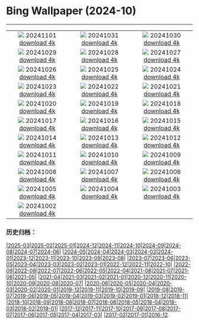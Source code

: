 # Bing Wallpaper (2024-10)
**************
| | | |
| :----: | :----: | :----: |
| ![](https://www.bing.com/th?id=OHR.VineyardsBlackForestFall_ES-ES8727705316_1920x1080.jpg) 20241101 [download 4k](https://www.bing.com/th?id=OHR.VineyardsBlackForestFall_ES-ES8727705316_UHD.jpg) | ![](https://www.bing.com/th?id=OHR.GargoyleParis_ES-ES3122762938_1920x1080.jpg) 20241031 [download 4k](https://www.bing.com/th?id=OHR.GargoyleParis_ES-ES3122762938_UHD.jpg) | ![](https://www.bing.com/th?id=OHR.HauntedEdinburgh_ES-ES3286905259_1920x1080.jpg) 20241030 [download 4k](https://www.bing.com/th?id=OHR.HauntedEdinburgh_ES-ES3286905259_UHD.jpg) |
| ![](https://www.bing.com/th?id=OHR.GreatOwl_ES-ES3211989343_1920x1080.jpg) 20241029 [download 4k](https://www.bing.com/th?id=OHR.GreatOwl_ES-ES3211989343_UHD.jpg) | ![](https://www.bing.com/th?id=OHR.GernikaAgriculturalFair_ES-ES3036304498_1920x1080.jpg) 20241028 [download 4k](https://www.bing.com/th?id=OHR.GernikaAgriculturalFair_ES-ES3036304498_UHD.jpg) | ![](https://www.bing.com/th?id=OHR.PolarBearHug_ES-ES2869289417_1920x1080.jpg) 20241027 [download 4k](https://www.bing.com/th?id=OHR.PolarBearHug_ES-ES2869289417_UHD.jpg) |
| ![](https://www.bing.com/th?id=OHR.GhostForest_ES-ES2765501989_1920x1080.jpg) 20241026 [download 4k](https://www.bing.com/th?id=OHR.GhostForest_ES-ES2765501989_UHD.jpg) | ![](https://www.bing.com/th?id=OHR.MontBlancMassif_ES-ES6175226361_1920x1080.jpg) 20241025 [download 4k](https://www.bing.com/th?id=OHR.MontBlancMassif_ES-ES6175226361_UHD.jpg) | ![](https://www.bing.com/th?id=OHR.BodieCalifornia_ES-ES5750296287_1920x1080.jpg) 20241024 [download 4k](https://www.bing.com/th?id=OHR.BodieCalifornia_ES-ES5750296287_UHD.jpg) |
| ![](https://www.bing.com/th?id=OHR.MadameSherriCastle_ES-ES5465850896_1920x1080.jpg) 20241023 [download 4k](https://www.bing.com/th?id=OHR.MadameSherriCastle_ES-ES5465850896_UHD.jpg) | ![](https://www.bing.com/th?id=OHR.MonsterDoor_ES-ES5024924639_1920x1080.jpg) 20241022 [download 4k](https://www.bing.com/th?id=OHR.MonsterDoor_ES-ES5024924639_UHD.jpg) | ![](https://www.bing.com/th?id=OHR.AutumnCypress_ES-ES3786999040_1920x1080.jpg) 20241021 [download 4k](https://www.bing.com/th?id=OHR.AutumnCypress_ES-ES3786999040_UHD.jpg) |
| ![](https://www.bing.com/th?id=OHR.SpanishBMXRacingChampionship_ES-ES3255025375_1920x1080.jpg) 20241020 [download 4k](https://www.bing.com/th?id=OHR.SpanishBMXRacingChampionship_ES-ES3255025375_UHD.jpg) | ![](https://www.bing.com/th?id=OHR.DenderaTemple_ES-ES2992345983_1920x1080.jpg) 20241019 [download 4k](https://www.bing.com/th?id=OHR.DenderaTemple_ES-ES2992345983_UHD.jpg) | ![](https://www.bing.com/th?id=OHR.CentralParkAutumn_ES-ES2052483366_1920x1080.jpg) 20241018 [download 4k](https://www.bing.com/th?id=OHR.CentralParkAutumn_ES-ES2052483366_UHD.jpg) |
| ![](https://www.bing.com/th?id=OHR.KochiaJapan_ES-ES7555433683_1920x1080.jpg) 20241017 [download 4k](https://www.bing.com/th?id=OHR.KochiaJapan_ES-ES7555433683_UHD.jpg) | ![](https://www.bing.com/th?id=OHR.FossilsDorset_ES-ES7126242224_1920x1080.jpg) 20241016 [download 4k](https://www.bing.com/th?id=OHR.FossilsDorset_ES-ES7126242224_UHD.jpg) | ![](https://www.bing.com/th?id=OHR.MaraMigration_ES-ES6687824832_1920x1080.jpg) 20241015 [download 4k](https://www.bing.com/th?id=OHR.MaraMigration_ES-ES6687824832_UHD.jpg) |
| ![](https://www.bing.com/th?id=OHR.CocoBeach_ES-ES6296595662_1920x1080.jpg) 20241014 [download 4k](https://www.bing.com/th?id=OHR.CocoBeach_ES-ES6296595662_UHD.jpg) | ![](https://www.bing.com/th?id=OHR.AlcazarSeville_ES-ES5812845635_1920x1080.jpg) 20241013 [download 4k](https://www.bing.com/th?id=OHR.AlcazarSeville_ES-ES5812845635_UHD.jpg) | ![](https://www.bing.com/th?id=OHR.NationalDaySpain_ES-ES5367780660_1920x1080.jpg) 20241012 [download 4k](https://www.bing.com/th?id=OHR.NationalDaySpain_ES-ES5367780660_UHD.jpg) |
| ![](https://www.bing.com/th?id=OHR.CelticColours_ES-ES5079462677_1920x1080.jpg) 20241011 [download 4k](https://www.bing.com/th?id=OHR.CelticColours_ES-ES5079462677_UHD.jpg) | ![](https://www.bing.com/th?id=OHR.SoranoItaly_ES-ES4580008999_1920x1080.jpg) 20241010 [download 4k](https://www.bing.com/th?id=OHR.SoranoItaly_ES-ES4580008999_UHD.jpg) | ![](https://www.bing.com/th?id=OHR.ValencianCommunityDay_ES-ES3800849139_1920x1080.jpg) 20241009 [download 4k](https://www.bing.com/th?id=OHR.ValencianCommunityDay_ES-ES3800849139_UHD.jpg) |
| ![](https://www.bing.com/th?id=OHR.MototiOctopus_ES-ES5895237621_1920x1080.jpg) 20241008 [download 4k](https://www.bing.com/th?id=OHR.MototiOctopus_ES-ES5895237621_UHD.jpg) | ![](https://www.bing.com/th?id=OHR.ElbePhilharmonic_ES-ES5119623297_1920x1080.jpg) 20241007 [download 4k](https://www.bing.com/th?id=OHR.ElbePhilharmonic_ES-ES5119623297_UHD.jpg) | ![](https://www.bing.com/th?id=OHR.CoyoteGulch_ES-ES4387990059_1920x1080.jpg) 20241006 [download 4k](https://www.bing.com/th?id=OHR.CoyoteGulch_ES-ES4387990059_UHD.jpg) |
| ![](https://www.bing.com/th?id=OHR.ElephantTeacher_ES-ES3979458374_1920x1080.jpg) 20241005 [download 4k](https://www.bing.com/th?id=OHR.ElephantTeacher_ES-ES3979458374_UHD.jpg) | ![](https://www.bing.com/th?id=OHR.EuropaMoon_ES-ES3412713189_1920x1080.jpg) 20241004 [download 4k](https://www.bing.com/th?id=OHR.EuropaMoon_ES-ES3412713189_UHD.jpg) | ![](https://www.bing.com/th?id=OHR.TajMahalReflection_ES-ES8913986837_1920x1080.jpg) 20241003 [download 4k](https://www.bing.com/th?id=OHR.TajMahalReflection_ES-ES8913986837_UHD.jpg) |
| ![](https://www.bing.com/th?id=OHR.WindRiverAlaska_ES-ES8759556156_1920x1080.jpg) 20241002 [download 4k](https://www.bing.com/th?id=OHR.WindRiverAlaska_ES-ES8759556156_UHD.jpg) |  |  |

### 历史归档：

|[2025-03](2025-03/2025-03.md)|[2025-02](2025-02/2025-02.md)|[2025-01](2025-01/2025-01.md)|[2024-12](2024-12/2024-12.md)|[2024-11](2024-11/2024-11.md)|[2024-10](2024-10/2024-10.md)|[2024-09](2024-09/2024-09.md)|[2024-08](2024-08/2024-08.md)|[2024-07](2024-07/2024-07.md)|[2024-06](2024-06/2024-06.md)|
|[2024-05](2024-05/2024-05.md)|[2024-04](2024-04/2024-04.md)|[2024-03](2024-03/2024-03.md)|[2024-02](2024-02/2024-02.md)|[2024-01](2024-01/2024-01.md)|[2023-12](2023-12/2023-12.md)|[2023-11](2023-11/2023-11.md)|[2023-10](2023-10/2023-10.md)|[2023-09](2023-09/2023-09.md)|[2023-08](2023-08/2023-08.md)|
|[2023-07](2023-07/2023-07.md)|[2023-06](2023-06/2023-06.md)|[2023-05](2023-05/2023-05.md)|[2023-04](2023-04/2023-04.md)|[2023-03](2023-03/2023-03.md)|[2023-02](2023-02/2023-02.md)|[2023-01](2023-01/2023-01.md)|[2022-12](2022-12/2022-12.md)|[2022-11](2022-11/2022-11.md)|[2022-10](2022-10/2022-10.md)|
|[2022-09](2022-09/2022-09.md)|[2022-08](2022-08/2022-08.md)|[2022-07](2022-07/2022-07.md)|[2022-06](2022-06/2022-06.md)|[2022-05](2022-05/2022-05.md)|[2022-04](2022-04/2022-04.md)|[2021-08](2021-08/2021-08.md)|[2021-07](2021-07/2021-07.md)|[2021-06](2021-06/2021-06.md)|[2021-05](2021-05/2021-05.md)|
|[2021-04](2021-04/2021-04.md)|[2021-03](2021-03/2021-03.md)|[2021-02](2021-02/2021-02.md)|[2021-01](2021-01/2021-01.md)|[2020-12](2020-12/2020-12.md)|[2020-11](2020-11/2020-11.md)|[2020-10](2020-10/2020-10.md)|[2020-09](2020-09/2020-09.md)|[2020-08](2020-08/2020-08.md)|[2020-07](2020-07/2020-07.md)|
|[2020-06](2020-06/2020-06.md)|[2020-05](2020-05/2020-05.md)|[2020-04](2020-04/2020-04.md)|[2020-03](2020-03/2020-03.md)|[2020-02](2020-02/2020-02.md)|[2020-01](2020-01/2020-01.md)|[2019-12](2019-12/2019-12.md)|[2019-11](2019-11/2019-11.md)|[2019-10](2019-10/2019-10.md)|[2019-09](2019-09/2019-09.md)|
|[2019-08](2019-08/2019-08.md)|[2019-07](2019-07/2019-07.md)|[2019-06](2019-06/2019-06.md)|[2019-05](2019-05/2019-05.md)|[2019-04](2019-04/2019-04.md)|[2019-03](2019-03/2019-03.md)|[2019-02](2019-02/2019-02.md)|[2019-01](2019-01/2019-01.md)|[2018-12](2018-12/2018-12.md)|[2018-11](2018-11/2018-11.md)|
|[2018-10](2018-10/2018-10.md)|[2018-09](2018-09/2018-09.md)|[2018-08](2018-08/2018-08.md)|[2018-07](2018-07/2018-07.md)|[2018-06](2018-06/2018-06.md)|[2018-05](2018-05/2018-05.md)|[2018-04](2018-04/2018-04.md)|[2018-03](2018-03/2018-03.md)|[2018-02](2018-02/2018-02.md)|[2018-01](2018-01/2018-01.md)|
|[2017-12](2017-12/2017-12.md)|[2017-11](2017-11/2017-11.md)|[2017-10](2017-10/2017-10.md)|[2017-09](2017-09/2017-09.md)|[2017-08](2017-08/2017-08.md)|[2017-07](2017-07/2017-07.md)|[2017-06](2017-06/2017-06.md)|[2017-05](2017-05/2017-05.md)|[2017-04](2017-04/2017-04.md)|[2017-03](2017-03/2017-03.md)|
|[2017-02](2017-02/2017-02.md)|[2017-01](2017-01/2017-01.md)|[2016-12](2016-12/2016-12.md)